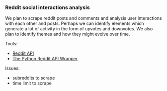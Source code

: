 ### Reddit social interactions analysis

We plan to scrape reddit posts and comments and analysis user interactions with each other and posts. 
Perhaps we can identify elements which generate a lot of activity in the form of upvotes and downvotes. 
We also plan to identify themes and how they might evolve over time. 

Tools:

* [Reddit API](https://github.com/reddit/reddit/wiki/API)
* [The Python Reddit API Wrapper](https://praw.readthedocs.io/en/latest/)

Issues: 
* subreddits to scrape
* time limit to scrape
